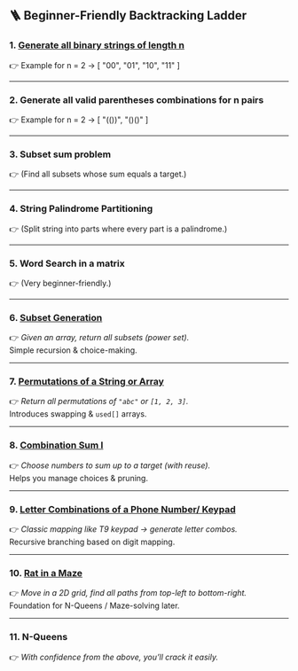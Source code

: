 ## 🪜 Beginner-Friendly Backtracking Ladder

### 1. [Generate all binary strings of length n](https://github.com/harikrishnapanicker/LetsLearn/blob/main/BackTracking/AllBinaryStrings.java)
👉 Example for n = 2 → [ "00", "01", "10", "11" ]

---

### 2. Generate all valid parentheses combinations for n pairs
👉 Example for n = 2 → [ "(())", "()()" ]

---

### 3. Subset sum problem
👉 (Find all subsets whose sum equals a target.)

---

### 4. String Palindrome Partitioning
👉 (Split string into parts where every part is a palindrome.)

---

### 5. Word Search in a matrix
👉 (Very beginner-friendly.)

---

### 6. [Subset Generation](https://github.com/harikrishnapanicker/LetsLearn/blob/main/BackTracking/SubsetGeneration.java)
👉 *Given an array, return all subsets (power set).*  
Simple recursion & choice-making.

---

### 7. [Permutations of a String or Array](https://github.com/harikrishnapanicker/LetsLearn/blob/main/BackTracking/Permutations.java)
👉 *Return all permutations of `"abc"` or `[1, 2, 3]`.*  
Introduces swapping & `used[]` arrays.

---

### 8. [Combination Sum I](https://github.com/harikrishnapanicker/LetsLearn/blob/main/BackTracking/CombinationSum.java)
👉 *Choose numbers to sum up to a target (with reuse).*  
Helps you manage choices & pruning.

---

### 9. [Letter Combinations of a Phone Number/ Keypad](https://github.com/harikrishnapanicker/LetsLearn/blob/main/BackTracking/Keypad.java)
👉 *Classic mapping like T9 keypad → generate letter combos.*  
Recursive branching based on digit mapping.

---

### 10. [Rat in a Maze](https://github.com/harikrishnapanicker/LetsLearn/blob/main/BackTracking/RatMaze.java)
👉 *Move in a 2D grid, find all paths from top-left to bottom-right.*  
Foundation for N-Queens / Maze-solving later.

---

### 11. N-Queens
👉 *With confidence from the above, you’ll crack it easily.*
